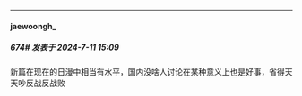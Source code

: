﻿
*****

####  jaewoongh_  
##### 674#       发表于 2024-7-11 15:09

新篇在现在的日漫中相当有水平，国内没啥人讨论在某种意义上也是好事，省得天天吵反战反战败

